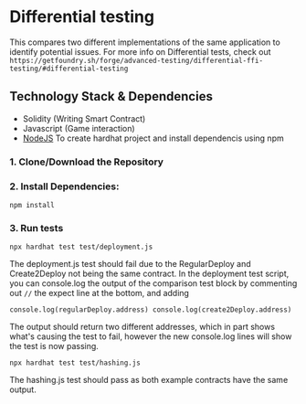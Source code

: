 # Differential testing
This compares two different implementations of the same application to identify potential issues.
For more info on Differential tests, check out
`https://getfoundry.sh/forge/advanced-testing/differential-ffi-testing/#differential-testing`

## Technology Stack & Dependencies

- Solidity (Writing Smart Contract)
- Javascript (Game interaction)
- [NodeJS](https://nodejs.org/en/) To create hardhat project and install dependencis using npm

### 1. Clone/Download the Repository

### 2. Install Dependencies:

```
npm install
```
### 3. Run tests
```
npx hardhat test test/deployment.js
```
The deployment.js test should fail due to the RegularDeploy and Create2Deploy not being the same contract.
In the deployment test script, you can console.log the output of the comparison test block by
commenting out `//` the expect line at the bottom, and adding

`console.log(regularDeploy.address)
 console.log(create2Deploy.address)`

The output should return two different addresses, which in part shows what's causing the test to fail, however
the new console.log lines will show the test is now passing.
```
npx hardhat test test/hashing.js
```
The hashing.js test should pass as both example contracts have the same output.